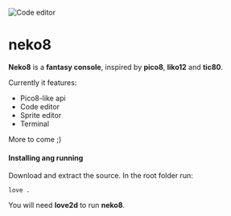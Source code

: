 ![Code editor](https://media.discordapp.net/attachments/326292337762500612/352809890105917449/neko8-1504186823.png)

# neko8

**Neko8** is a **fantasy console**, inspired by **pico8**, **liko12** and **tic80**.

Currently it features:

* Pico8-like api
* Code editor
* Sprite editor
* Terminal

More to come ;)

#### Installing ang running

Download and extract the source. In the root folder run:

```
love .
```

You will need **love2d** to run **neko8**.
